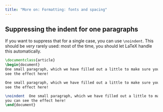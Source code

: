 ```yaml
---
title: "More on: Formatting: fonts and spacing"
---
```


## Suppressing the indent for one paragraphs

 If you want to suppress that for a single case, you can use `\noindent`.
 This should be _very_ rarely used: most of the time, you should let LaTeX
 handle this automatically.

 ```latex
 \documentclass{article}
 \begin{document}
 One small paragraph, which we have filled out a little to make sure you can
 see the effect here!

 One small paragraph, which we have filled out a little to make sure you can
 see the effect here!

 \noindent  One small paragraph, which we have filled out a little to make sure
 you can see the effect here!
 \end{document}
 ```
